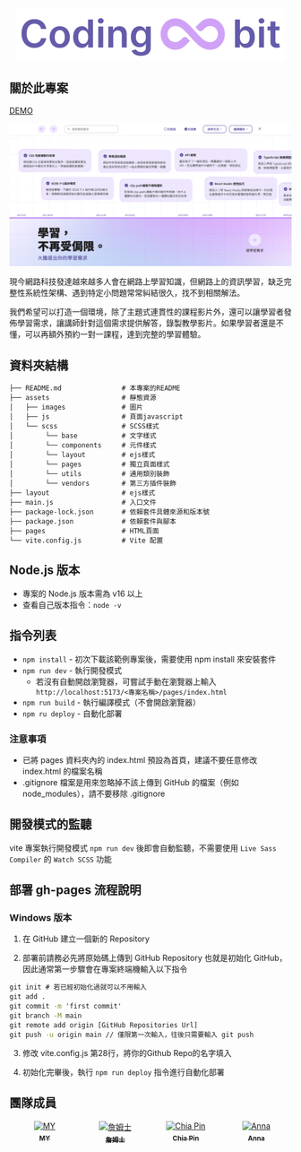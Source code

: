 ﻿<p align="center">
  <img src="https://raw.githubusercontent.com/ahmomoz/Coding-bit/refs/heads/main/assets/images/logo.svg" alt="Coding-bit logo"/>
 
</p>

## 關於此專案

<a href="https://ahmomoz.github.io/Coding-bit/">DEMO</a>

![custom course page screenshot](https://github.com/ahmomoz/Coding-bit/blob/main/assets/images/custom-course-page-screenshot.png)

現今網路科技發達越來越多人會在網路上學習知識，但網路上的資訊學習，缺乏完整性系統性架構、遇到特定小問題常常糾結很久，找不到相關解法。

我們希望可以打造一個環境，除了主題式連貫性的課程影片外，還可以讓學習者發佈學習需求，讓講師針對這個需求提供解答，錄製教學影片。如果學習者還是不懂，可以再額外預約一對一課程，達到完整的學習體驗。

## 資料夾結構
```
├── README.md               # 本專案的README
├── assets                  # 靜態資源
│   ├── images              # 圖片
│   ├── js                  # 頁面javascript
│   └── scss                # SCSS樣式
│        └── base           # 文字樣式
│        └── components     # 元件樣式
│        └── layout         # ejs樣式
│        └── pages          # 獨立頁面樣式
│        └── utils          # 通用類別裝飾
│        └── vendors        # 第三方插件裝飾
├── layout                  # ejs樣式
├── main.js                 # 入口文件
├── package-lock.json       # 依賴套件具體來源和版本號
├── package.json            # 依賴套件與腳本
├── pages                   # HTML頁面
└── vite.config.js          # Vite 配置
```

## Node.js 版本
  - 專案的 Node.js 版本需為 v16 以上
  - 查看自己版本指令：`node -v`

## 指令列表
- `npm install` - 初次下載該範例專案後，需要使用 npm install 來安裝套件
- `npm run dev` - 執行開發模式
  - 若沒有自動開啟瀏覽器，可嘗試手動在瀏覽器上輸入
    `http://localhost:5173/<專案名稱>/pages/index.html`
- `npm run build` - 執行編譯模式（不會開啟瀏覽器）
- `npm ru deploy` - 自動化部署

### 注意事項
- 已將 pages 資料夾內的 index.html 預設為首頁，建議不要任意修改 index.html 的檔案名稱
- .gitignore 檔案是用來忽略掉不該上傳到 GitHub 的檔案（例如 node_modules），請不要移除 .gitignore

## 開發模式的監聽
vite 專案執行開發模式 `npm run dev` 後即會自動監聽，不需要使用 `Live Sass Compiler` 的 `Watch SCSS` 功能

## 部署 gh-pages 流程說明
### Windows 版本
1. 在 GitHub 建立一個新的 Repository

2. 部署前請務必先將原始碼上傳到 GitHub Repository 也就是初始化 GitHub，因此通常第一步驟會在專案終端機輸入以下指令
```cmd
git init # 若已經初始化過就可以不用輸入
git add .
git commit -m 'first commit'
git branch -M main
git remote add origin [GitHub Repositories Url]
git push -u origin main // 僅限第一次輸入，往後只需要輸入 git push
```

3. 修改 vite.config.js 第28行，將你的Github Repo的名字填入

4. 初始化完畢後，執行 `npm run deploy` 指令進行自動化部署

## 團隊成員

<table>
  <tbody style="border: none"> 
    <tr style="border: none">
        <td align="center" valign="top" width="14.28%" style="border:none"><a href="https://github.com/ahmomoz"><img src="https://avatars.githubusercontent.com/u/134830436?v=4" width="100px;" alt="MY"/><br /><sub><b>MY</b></sub></a></td>
        <td align="center" valign="top" width="14.28%" style="border:none"><a href="https://github.com/z111048"><img src="https://avatars.githubusercontent.com/u/147981540?v=4" width="100px;" alt="詹姆士"/><br /><sub><b>詹姆士</b></sub></a></td>
        <td align="center" valign="top" width="14.28%" style="border:none"><a href="https://github.com/joker-cat"><img src="https://avatars.githubusercontent.com/u/67618773?v=4" width="100px;" alt="Chia Pin"/><br /><sub><b>Chia Pin</b></sub></a></td>
        <td align="center" valign="top" width="14.28%" style="border:none"><a href="https://github.com/annnnangan"><img src="https://avatars.githubusercontent.com/u/110728860?v=4" width="100px;" alt="Anna"/><br /><sub><b>Anna</b></sub></a></td>
    <tr>
  </tbody>
</table>

